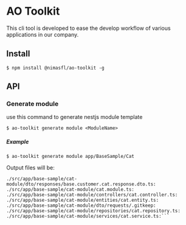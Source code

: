 # AO Toolkit

This cli tool is developed to ease the develop workflow of various applications in our company.

## Install
`$ npm install @nimasfl/ao-toolkit -g`

## API


### Generate module
use this command to generate nestjs module template 
```
$ ao-toolkit generate module <ModuleName>
```

##### Example
```
$ ao-toolkit generate module app/BaseSample/Cat
```
Output files will be:
```
./src/app/base-sample/cat-module/dto/responses/base.customer.cat.response.dto.ts:
./src/app/base-sample/cat-module/cat.module.ts:
./src/app/base-sample/cat-module/controllers/cat.controller.ts:
./src/app/base-sample/cat-module/entities/cat.entity.ts:
./src/app/base-sample/cat-module/dto/requests/.gitkeep:
./src/app/base-sample/cat-module/repositories/cat.repository.ts:
./src/app/base-sample/cat-module/services/cat.service.ts:```
